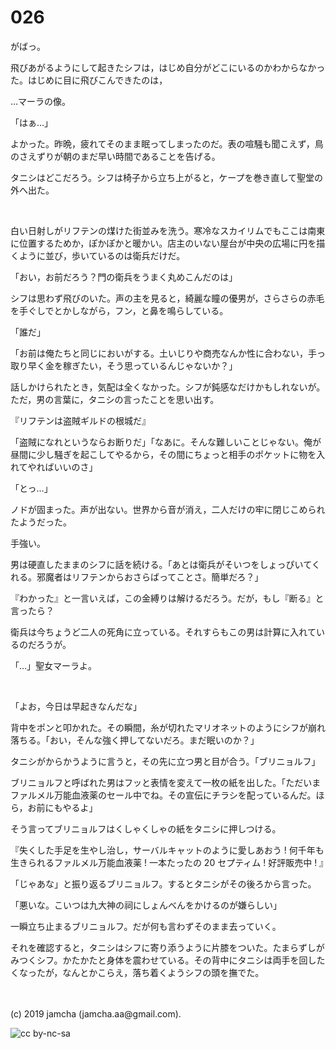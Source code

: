 

# 026

がばっ。

飛びあがるようにして起きたシフは，はじめ自分がどこにいるのかわからなかった。はじめに目に飛びこんできたのは，

…マーラの像。

「はぁ…」

よかった。昨晩，疲れてそのまま眠ってしまったのだ。表の喧騒も聞こえず，鳥のさえずりが朝のまだ早い時間であることを告げる。

タニシはどこだろう。シフは椅子から立ち上がると，ケープを巻き直して聖堂の外へ出た。

<br>

白い日射しがリフテンの煤けた街並みを洗う。寒冷なスカイリムでもここは南東に位置するためか，ぽかぽかと暖かい。店主のいない屋台が中央の広場に円を描くように並び，歩いているのは衛兵だけだ。

「おい，お前だろう？門の衛兵をうまく丸めこんだのは」

シフは思わず飛びのいた。声の主を見ると，綺麗な瞳の優男が，さらさらの赤毛を手ぐしでとかしながら，フン，と鼻を鳴らしている。

「誰だ」

「お前は俺たちと同じにおいがする。土いじりや商売なんか性に合わない，手っ取り早く金を稼ぎたい，そう思っているんじゃないか？」

話しかけられたとき，気配は全くなかった。シフが鈍感なだけかもしれないが。ただ，男の言葉に，タニシの言ったことを思い出す。

『リフテンは盗賊ギルドの根城だ』

「盗賊になれというならお断りだ」「なあに。そんな難しいことじゃない。俺が昼間に少し騒ぎを起こしてやるから，その間にちょっと相手のポケットに物を入れてやればいいのさ」

「とっ…」

ノドが固まった。声が出ない。世界から音が消え，二人だけの牢に閉じこめられたようだった。

手強い。

男は硬直したままのシフに話を続ける。「あとは衛兵がそいつをしょっぴいてくれる。邪魔者はリフテンからおさらばってことさ。簡単だろ？」

『わかった』と一言いえば，この金縛りは解けるだろう。だが，もし『断る』と言ったら？

衛兵は今ちょうど二人の死角に立っている。それすらもこの男は計算に入れているのだろうが。

「…」聖女マーラよ。

<br>

「よお，今日は早起きなんだな」

背中をポンと叩かれた。その瞬間，糸が切れたマリオネットのようにシフが崩れ落ちる。「おい，そんな強く押してないだろ。まだ眠いのか？」

タニシがからかうように言うと，その先に立つ男と目が合う。「ブリニョルフ」

ブリニョルフと呼ばれた男はフッと表情を変えて一枚の紙を出した。「ただいまファルメル万能血液薬のセール中でね。その宣伝にチラシを配っているんだ。ほら，お前にもやるよ」

そう言ってブリニョルフはくしゃくしゃの紙をタニシに押しつける。

『失くした手足を生やし治し，サーバルキャットのように愛しあおう !
何千年も生きられるファルメル万能血液薬 ! 
一本たったの 20 セプティム ! 好評販売中 ! 』

「じゃあな」と振り返るブリニョルフ。するとタニシがその後ろから言った。

「悪いな。こいつは九大神の祠にしょんべんをかけるのが嫌らしい」

一瞬立ち止まるブリニョルフ。だが何も言わずそのまま去っていく。

それを確認すると，タニシはシフに寄り添うように片膝をついた。たまらずしがみつくシフ。かたかたと身体を震わせている。その背中にタニシは両手を回したくなったが，なんとかこらえ，落ち着くようシフの頭を撫でた。

<br>
<br>
(c) 2019 jamcha (jamcha.aa@gmail.com).

![cc by-nc-sa](https://i.creativecommons.org/l/by-nc-sa/4.0/88x31.png)

